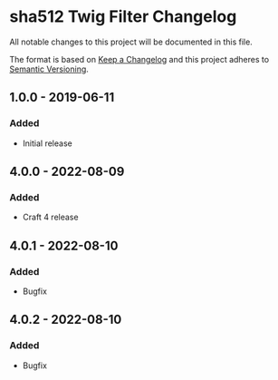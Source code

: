 # sha512 Twig Filter Changelog

All notable changes to this project will be documented in this file.

The format is based on [Keep a Changelog](http://keepachangelog.com/) and this project adheres to [Semantic Versioning](http://semver.org/).

## 1.0.0 - 2019-06-11
### Added
- Initial release

## 4.0.0 - 2022-08-09
### Added
- Craft 4 release

## 4.0.1 - 2022-08-10
### Added
- Bugfix

## 4.0.2 - 2022-08-10
### Added
- Bugfix
